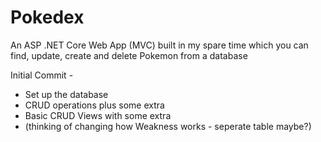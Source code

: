 # Pokedex
An ASP .NET Core Web App (MVC) built in my spare time which you can find, update, create and delete Pokemon from a database

Initial Commit -
- Set up the database
- CRUD operations plus some extra 
- Basic CRUD Views with some extra 
- (thinking of changing how Weakness works - seperate table maybe?)
